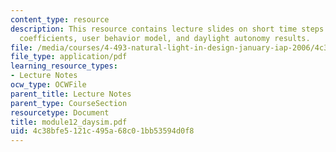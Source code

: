```yaml
---
content_type: resource
description: This resource contains lecture slides on short time steps dynamics, daylight
  coefficients, user behavior model, and daylight autonomy results.
file: /media/courses/4-493-natural-light-in-design-january-iap-2006/4c38bfe5121c495a68c01bb53594d0f8_module12_daysim.pdf
file_type: application/pdf
learning_resource_types:
- Lecture Notes
ocw_type: OCWFile
parent_title: Lecture Notes
parent_type: CourseSection
resourcetype: Document
title: module12_daysim.pdf
uid: 4c38bfe5-121c-495a-68c0-1bb53594d0f8
---
```

